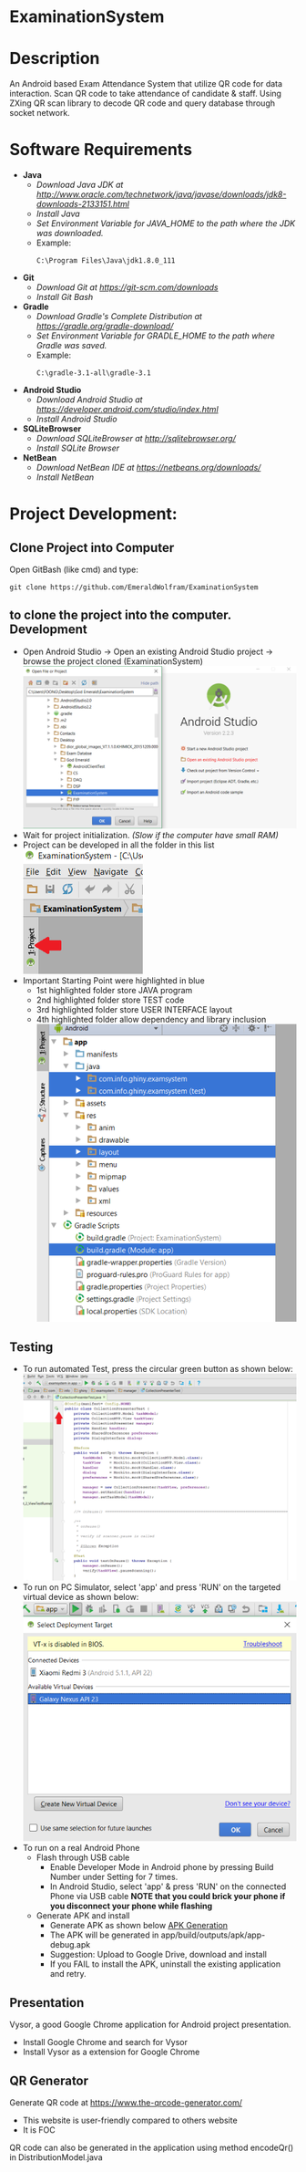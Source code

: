 # ExaminationSystem
Description
===============
An Android based Exam Attendance System that utilize QR code for data interaction.
Scan QR code to take attendance of candidate & staff.
Using ZXing QR scan library to decode QR code and query database through socket network.


Software Requirements
========
- **Java**
  - *Download Java JDK at http://www.oracle.com/technetwork/java/javase/downloads/jdk8-downloads-2133151.html*
  - *Install Java*
  - *Set Environment Variable for JAVA_HOME to the path where the JDK was downloaded.*
  - Example:
    ````
    C:\Program Files\Java\jdk1.8.0_111
    ````
- **Git**
  - *Download Git at https://git-scm.com/downloads*
  - *Install Git Bash*
- **Gradle**
  - *Download Gradle's Complete Distribution at https://gradle.org/gradle-download/*
  - *Set Environment Variable for GRADLE_HOME to the path where Gradle was saved.*
  - Example:
    ````
    C:\gradle-3.1-all\gradle-3.1
    ````
- **Android Studio**
  - *Download Android Studio at https://developer.android.com/studio/index.html*
  - *Install Android Studio*
- **SQLiteBrowser**
  - *Download SQLiteBrowser at http://sqlitebrowser.org/*
  - *Install SQLite Browser*
- **NetBean**
  - *Download NetBean IDE at https://netbeans.org/downloads/*
  - *Install NetBean*



Project Development:
==================
Clone Project into Computer
------
Open GitBash (like cmd) and type: 
````
git clone https://github.com/EmeraldWolfram/ExaminationSystem
````
to clone the project into the computer.
Development
-----
- Open Android Studio -> Open an existing Android Studio project -> browse the project cloned (ExaminationSystem)
![Starting](screenshot/BrowseProject.png)
- Wait for project initialization. *(Slow if the computer have small RAM)*
- Project can be developed in all the folder in this list
![Open Project](screenshot/Open.png)
- Important Starting Point were highlighted in blue
  - 1st highlighted folder store JAVA program
  - 2nd highlighted folder store TEST code
  - 3rd highlighted folder store USER INTERFACE layout
  - 4th highlighted folder allow dependency and library inclusion
![Important Checkpoints](screenshot/ImportantStartingPoint.png)

Testing
-----
- To run automated Test, press the circular green button as shown below:
![Run Automated Test](screenshot/RunTest.png)
- To run on PC Simulator, select 'app' and press 'RUN' on the targeted virtual device as shown below:
![Simulation](screenshot/Target.png)
- To run on a real Android Phone
  - Flash through USB cable
    - Enable Developer Mode in Android phone by pressing Build Number under Setting for 7 times.
    - In Android Studio, select 'app' & press 'RUN' on the connected Phone via USB cable
    **NOTE that you could brick your phone if you disconnect your phone while flashing**
  - Generate APK and install
    - Generate APK as shown below
    [APK Generation](screenshot/BuildingAPK.png)
    - The APK will be generated in app/build/outputs/apk/app-debug.apk
    - Suggestion: Upload to Google Drive, download and install
    - If you FAIL to install the APK, uninstall the existing application and retry.
    
Presentation
-----
Vysor, a good Google Chrome application for Android project presentation.
- Install Google Chrome and search for Vysor
- Install Vysor as a extension for Google Chrome

QR Generator
-----------
Generate QR code at https://www.the-qrcode-generator.com/
- This website is user-friendly compared to others website
- It is FOC

QR code can also be generated in the application using method encodeQr() in DistributionModel.java




